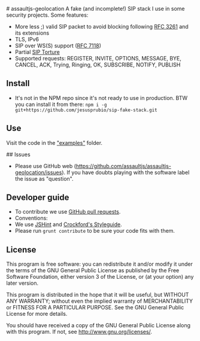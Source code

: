 # assaultjs-geolocation
A fake (and incomplete!) SIP stack I use in some security projects. Some features:
- More less ;) valid SIP packet to avoid blocking following [RFC 3261](http://www.ietf.org/rfc/rfc3261.txt) and its extensions
- TLS, IPv6
- SIP over WS(S) support ([RFC 7118](https://tools.ietf.org/html/rfc7118))
- Partial [SIP Torture](https://tools.ietf.org/html/rfc4475)
- Supported requests: REGISTER, INVITE, OPTIONS, MESSAGE, BYE, CANCEL, ACK, Trying, Ringing, OK, SUBSCRIBE, NOTIFY, PUBLISH


## Install
- It's not in the NPM repo since it's not ready to use in production. BTW you can install it from there:
`npm i -g git+https://github.com/jesusprubio/sip-fake-stack.git`

## Use
Visit the code in the ["examples"](examples) folder.

## Issues
- Please use GitHub web (https://github.com/assaultjs/assaultjs-geolocation/issues). If you have doubts playing with the software label the issue as "question".

## Developer guide
- To contribute we use [GitHub pull requests](https://help.github.com/articles/using-pull-requests).
- Conventions:
 - We use [JSHint](http://jshint.com/) and [Crockford's Styleguide](http://javascript.crockford.com/code.html).
 - Please run `grunt contribute` to be sure your code fits with them.

## License
This program is free software: you can redistribute it and/or modify
it under the terms of the GNU General Public License as published by
the Free Software Foundation, either version 3 of the License, or
(at your option) any later version.

This program is distributed in the hope that it will be useful,
but WITHOUT ANY WARRANTY; without even the implied warranty of
MERCHANTABILITY or FITNESS FOR A PARTICULAR PURPOSE.  See the
GNU General Public License for more details.

You should have received a copy of the GNU General Public License
along with this program.  If not, see <http://www.gnu.org/licenses/>.